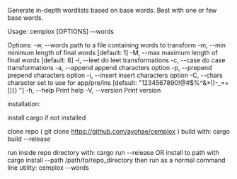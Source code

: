 Generate in-depth wordlists based on base words. Best with one or few base words.

Usage: cemplox [OPTIONS] --words <WORDS>

Options:
  -w, --words <WORDS>  path to a file containing words to transform
  -m, --min <MIN>      minimum length of final words [default: 1]
  -M, --max <MAX>      maximum length of final words [default: 8]
  -l, --leet           do leet transformations
  -c, --case           do case transformations
  -a, --append         append characters option
  -p, --prepend        prepend characters option
  -i, --insert         insert characters option
  -C, --chars <CHARS>  character set to use for app/pre/ins [default: "1234567890!@#$%^&*()-_=+[]{} "]
  -h, --help           Print help
  -V, --version        Print version

  installation:

  install cargo if not installed
  
  clone repo ( git clone https://github.com/ayohae/cemplox )
  build with: cargo build --release
  
  run inside repo directory with: cargo run --release
  OR
  install to path with cargo install --path /path/to/repo_directory 
  then run as a normal command line utility: cemplox --words <file>
